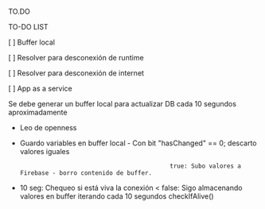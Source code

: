 TO.DO


TO-DO LIST

[ ]    Buffer local

[ ]    Resolver para desconexión de runtime

[ ]    Resolver para desconexión de internet

[ ]    App as a service





Se debe generar un buffer local para actualizar DB cada 10 segundos aproximadamente

- Leo de openness 
- Guardo variables en buffer local          - Con bit "hasChanged" == 0; descarto valores iguales


                                                true: Subo valores a Firebase - borro contenido de buffer.
- 10 seg: Chequeo si está viva la conexión <
                                                false: Sigo almacenando valores en buffer iterando cada 10 segundos checkIfAlive() 